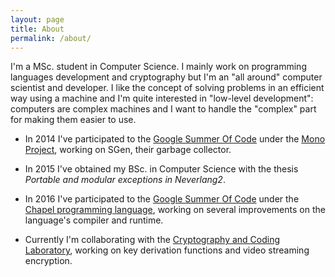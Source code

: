 ```yaml
---
layout: page
title: About
permalink: /about/
---
```


I'm a MSc. student in Computer Science. I mainly work on programming languages development and cryptography but I'm an "all around" computer scientist and developer. I like the concept of solving problems in an efficient way using a machine and I'm quite interested in "low-level development": computers are complex machines and I want to handle the "complex" part for making them easier to use.

* In 2014 I've participated to the [Google Summer Of Code](https://www.google-melange.com/gsoc/project/details/google/gsoc2014/panzone/5717271485874176) under the [Mono Project](http://www.mono-project.com/community/google-summer-of-code/), working on SGen, their garbage collector.

* In 2015 I've obtained my BSc. in Computer Science with the thesis *Portable and modular exceptions in Neverlang2*.

* In 2016 I've participated to the [Google Summer Of Code](https://summerofcode.withgoogle.com/projects/#6738560711393280) under the [Chapel programming language](http://chapel.cray.com), working on several improvements on the language's compiler and runtime.

* Currently I'm collaborating with the [Cryptography and Coding Laboratory](http://www.club.di.unimi.it), working on key derivation functions and video streaming encryption.
